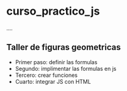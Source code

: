 # curso_practico_js

....

## Taller de figuras geometricas

- Primer paso: definir las formulas
- Segundo: implimentar las formulas en js 
- Tercero: crear funciones
- Cuarto: integrar JS con HTML